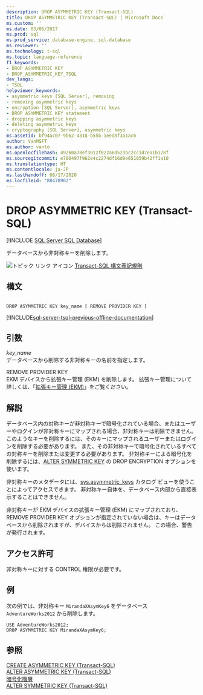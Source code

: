 ```yaml
---
description: DROP ASYMMETRIC KEY (Transact-SQL)
title: DROP ASYMMETRIC KEY (Transact-SQL) | Microsoft Docs
ms.custom: ''
ms.date: 03/06/2017
ms.prod: sql
ms.prod_service: database-engine, sql-database
ms.reviewer: ''
ms.technology: t-sql
ms.topic: language-reference
f1_keywords:
- DROP ASYMMETRIC KEY
- DROP_ASYMMETRIC_KEY_TSQL
dev_langs:
- TSQL
helpviewer_keywords:
- asymmetric keys [SQL Server], removing
- removing asymmetric keys
- encryption [SQL Server], asymmetric keys
- DROP ASYMMETRIC KEY statement
- dropping asymmetric keys
- deleting asymmetric keys
- cryptography [SQL Server], asymmetric keys
ms.assetid: bf94ac07-9b62-4318-b55b-1eed8f3a1ac6
author: VanMSFT
ms.author: vanto
ms.openlocfilehash: 49260a78ef3012f022a6d523bc2cc1d7ea1b128f
ms.sourcegitcommit: e700497f962e4c2274df16d9e651059b42ff1a10
ms.translationtype: HT
ms.contentlocale: ja-JP
ms.lasthandoff: 08/17/2020
ms.locfileid: "88478902"
---
```

# <a name="drop-asymmetric-key-transact-sql"></a>DROP ASYMMETRIC KEY (Transact-SQL)
[!INCLUDE [SQL Server SQL Database](../../includes/applies-to-version/sql-asdb.md)]

  データベースから非対称キーを削除します。  
  
 ![トピック リンク アイコン](../../database-engine/configure-windows/media/topic-link.gif "トピック リンク アイコン") [Transact-SQL 構文表記規則](../../t-sql/language-elements/transact-sql-syntax-conventions-transact-sql.md)  
  
## <a name="syntax"></a>構文  
  
```  
  
DROP ASYMMETRIC KEY key_name [ REMOVE PROVIDER KEY ]  
```  
  
[!INCLUDE[sql-server-tsql-previous-offline-documentation](../../includes/sql-server-tsql-previous-offline-documentation.md)]

## <a name="arguments"></a>引数
 *key_name*  
 データベースから削除する非対称キーの名前を指定します。  
  
 REMOVE PROVIDER KEY  
 EKM デバイスから拡張キー管理 (EKM) を削除します。 拡張キー管理について詳しくは、「[拡張キー管理 &#40;EKM&#41;](../../relational-databases/security/encryption/extensible-key-management-ekm.md)」をご覧ください。  
  
## <a name="remarks"></a>解説  
 データベース内の対称キーが非対称キーで暗号化されている場合、またはユーザーやログインが非対称キーにマップされる場合、非対称キーは削除できません。 このようなキーを削除するには、そのキーにマップされるユーザーまたはログインを削除する必要があります。 また、その非対称キーで暗号化されているすべての対称キーを削除または変更する必要があります。 非対称キーによる暗号化を削除するには、[ALTER SYMMETRIC KEY](../../t-sql/statements/alter-symmetric-key-transact-sql.md) の DROP ENCRYPTION オプションを使います。  
  
 非対称キーのメタデータには、[sys.asymmetric_keys](../../relational-databases/system-catalog-views/sys-asymmetric-keys-transact-sql.md) カタログ ビューを使うことによってアクセスできます。 非対称キー自体を、データベース内部から直接表示することはできません。  
  
 非対称キーが EKM デバイスの拡張キー管理 (EKM) にマップされており、REMOVE PROVIDER KEY オプションが指定されていない場合は、キーはデータベースから削除されますが、デバイスからは削除されません。 この場合、警告が発行されます。  
  
## <a name="permissions"></a>アクセス許可  
 非対称キーに対する CONTROL 権限が必要です。  
  
## <a name="examples"></a>例  
 次の例では、非対称キー `MirandaXAsymKey6` をデータベース `AdventureWorks2012` から削除します。  
  
```  
USE AdventureWorks2012;  
DROP ASYMMETRIC KEY MirandaXAsymKey6;  
```  
  
## <a name="see-also"></a>参照  
 [CREATE ASYMMETRIC KEY &#40;Transact-SQL&#41;](../../t-sql/statements/create-asymmetric-key-transact-sql.md)   
 [ALTER ASYMMETRIC KEY &#40;Transact-SQL&#41;](../../t-sql/statements/alter-asymmetric-key-transact-sql.md)   
 [暗号化階層](../../relational-databases/security/encryption/encryption-hierarchy.md)   
 [ALTER SYMMETRIC KEY &#40;Transact-SQL&#41;](../../t-sql/statements/alter-symmetric-key-transact-sql.md)  
  
  
